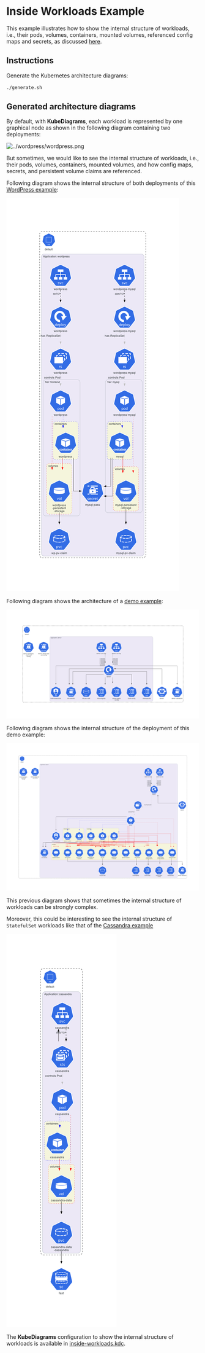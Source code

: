 # Inside Workloads Example

This example illustrates how to show the internal structure of workloads, i.e., their pods, volumes, containers, mounted volumes, referenced config maps and secrets, as discussed [here](https://github.com/philippemerle/KubeDiagrams/discussions/52).

## Instructions

Generate the Kubernetes architecture diagrams:

```sh
./generate.sh
```

## Generated architecture diagrams

By default, with **KubeDiagrams**, each workload is represented by one graphical node as shown in the following diagram containing two deployments:

![../wordpress/wordpress.png](../wordpress/wordpress.png)

But sometimes, we would like to see the internal structure of workloads, i.e., their pods, volumes, containers, mounted volumes, and how config maps, secrets, and persistent volume claims are referenced.

Following diagram shows the internal structure of both deployments of this [WordPress example](../wordpress/):

![Internal structure of the WordPress example](diagrams/inside-wordpress.png)

Following diagram shows the architecture of a [demo example](manifests/demo1_with_srv.yaml):

![demo example](diagrams/demo1_with_srv.png)

Following diagram shows the internal structure of the deployment of this demo example:

![Internal structure of the demo example](diagrams/inside-demo1_with_srv.png)

This previous diagram shows that sometimes the internal structure of workloads can be strongly complex.

Moreover, this could be interesting to see the internal structure of `StatefulSet` workloads like that of the [Cassandra example](../cassandra/)

![Internal structure of the Cassandra example](diagrams/inside-cassandra.png)

The **KubeDiagrams** configuration to show the internal structure of workloads is available in [inside-workloads.kdc](inside-workloads.kdc).
